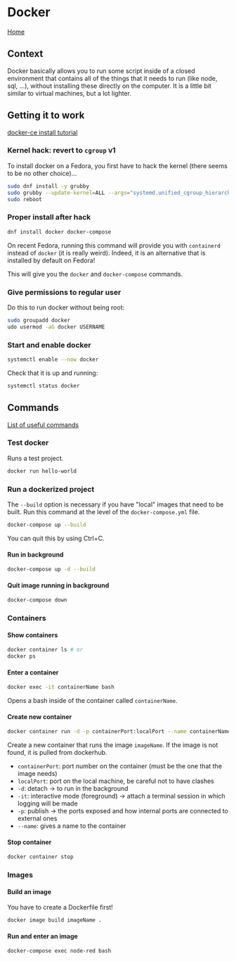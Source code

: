 # Docker

[Home](../README.md)

## Context

Docker basically allows you to run some script inside of a closed environment that contains all of the things that it needs to run (like node, sql, ...), without installing these directly on the computer. It is a little bit similar to virtual machines, but a lot lighter.

## Getting it to work

[docker-ce install tutorial](https://linuxconfig.org/how-to-install-docker-on-fedora-31)

### Kernel hack: revert to `cgroup` v1

To install docker on a Fedora, you first have to hack the kernel (there seems to be no other choice)...

```bash
sudo dnf install -y grubby
sudo grubby --update-kernel=ALL --args="systemd.unified_cgroup_hierarchy=0"
sudo reboot
```

### Proper install after hack

```bash
dnf install docker docker-compose
```

On recent Fedora, running this command will provide you with `containerd` instead of `docker` (it is really weird). Indeed, it is an alternative that is installed by default on Fedora!

This will give you the `docker` and `docker-compose` commands.

### Give permissions to regular user

Do this to run docker without being root:

```bash
sudo groupadd docker
udo usermod -aG docker USERNAME
```

### Start and enable docker

```bash
systemctl enable --now docker
```

Check that it is up and running:

```bash
systemctl status docker
```

## Commands

[List of useful commands](https://gist.github.com/bradtraversy/89fad226dc058a41b596d586022a9bd3)

### Test docker

Runs a test project.

```bash
docker run hello-world
```

### Run a dockerized project

The `--build` option is necessary if you have "local" images that need to be built. Run this command at the level of the `docker-compose.yml` file.

```bash
docker-compose up --build
```

You can quit this by using Ctrl+C.

#### Run in background

```bash
docker-compose up -d --build
```

#### Quit image running in background

```bash
docker-compose down
```

### Containers

#### Show containers

```bash
docker container ls # or
docker ps
```

#### Enter a container

```bash
docker exec -it containerName bash
```

Opens a bash inside of the container called `containerName`.

#### Create new container

```bash
docker container run -d -p containerPort:localPort --name containerName imageName
```

Create a new container that runs the image `imageName`. If the image is not found, it is pulled from dockerhub.

- `containerPort`: port number on the container (must be the one that the image needs)
- `localPort`: port on the local machine, be careful not to have clashes
- `-d`: detach -> to run in the background
- `-it`: interactive mode (foreground) -> attach a terminal session in which logging will be made
- `-p`: publish -> the ports exposed and how internal ports are connected to external ones
- `--name`: gives a name to the container

#### Stop container

```bash
docker container stop
```

### Images

#### Build an image

You have to create a Dockerfile first!

```bash
docker image build imageName .
```

#### Run and enter an image

```bash
docker-compose exec node-red bash
```
